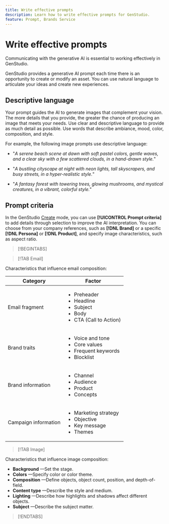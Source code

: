 ```yaml
---
title: Write effective prompts
description: Learn how to write effective prompts for GenStudio.
feature: Prompt, Brands Service
---
```


# Write effective prompts

Communicating with the generative AI is essential to working effectively in GenStudio.

GenStudio provides a generative AI prompt each time there is an opportunity to create or modify an asset. You can use natural language to articulate your ideas and create new experiences.

## Descriptive language

Your prompt guides the AI to generate images that complement your vision. The more details that you provide, the greater the chance of producing an image that meets your needs. Use clear and descriptive language to provide as much detail as possible. Use words that describe ambiance, mood, color, composition, and style.

For example, the following image prompts use descriptive language:

- "_A serene beach scene at dawn with soft pastel colors, gentle waves, and a clear sky with a few scattered clouds, in a hand-drawn style._"

- "_A bustling cityscape at night with neon lights, tall skyscrapers, and busy streets, in a hyper-realistic style._"

- "_A fantasy forest with towering trees, glowing mushrooms, and mystical creatures, in a vibrant, colorful style._"

## Prompt criteria

In the GenStudio [Create](./create/overview.md) mode, you can use **[!UICONTROL Prompt criteria]** to add details through selection to improve the AI interpretation. You can choose from your company references, such as **[!DNL Brand]** or a specific **[!DNL Persona]** or **[!DNL Product]**, and specify image characteristics, such as aspect ratio.

>[!BEGINTABS]

>[!TAB Email]

Characteristics that influence email composition:

| Category | Factor |
| -------- | ------ |
| Email fragment | <ul><li>Preheader</li><li>Headline</li><li>Subject</li><li>Body</li><li>CTA (Call to Action)</li></ul>
| Brand traits | <ul><li>Voice and tone</li><li>Core values</li><li>Frequent keywords</li><li>Blocklist</li></ul>
|Brand information | <ul><li>Channel</li><li>Audience</li><li>Product</li><li>Concepts</li></ul>
| Campaign information | <ul><li>Marketing strategy</li><li>Objective</li><li>Key message</li><li>Themes</li></ul>

>[!TAB Image]

Characteristics that influence image composition:

- **Background** —Set the stage.
- **Colors** —Specify color or color theme.
- **Composition** —Define objects, object count, position, and depth-of-field.
- **Content type** —Describe the style and medium.
- **Lighting** —Describe how highlights and shadows affect different objects.
- **Subject** —Describe the subject matter.

>[!ENDTABS]
